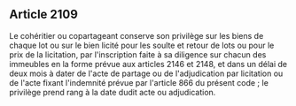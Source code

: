 Article 2109
----
Le cohéritier ou copartageant conserve son privilège sur les biens de chaque lot
ou sur le bien licité pour les soulte et retour de lots ou pour le prix de la
licitation, par l'inscription faite à sa diligence sur chacun des immeubles en
la forme prévue aux articles 2146 et 2148, et dans un délai de deux mois à dater
de l'acte de partage ou de l'adjudication par licitation ou de l'acte fixant
l'indemnité prévue par l'article 866 du présent code ; le privilège prend rang à
la date dudit acte ou adjudication.
